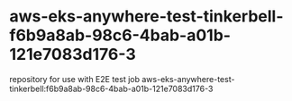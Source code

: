 # aws-eks-anywhere-test-tinkerbell-f6b9a8ab-98c6-4bab-a01b-121e7083d176-3
repository for use with E2E test job aws-eks-anywhere-test-tinkerbell:f6b9a8ab-98c6-4bab-a01b-121e7083d176-3
